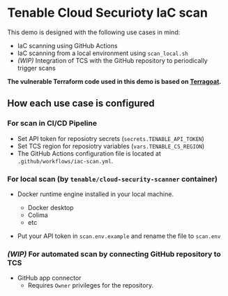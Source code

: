 # Tenable Cloud Securioty IaC scan

This demo is designed with the following use cases in mind:  
- IaC scanning using GitHub Actions  
- IaC scanning from a local environment using `scan_local.sh`  
- *(WIP)* Integration of TCS with the GitHub repository to periodically trigger scans  

**The vulnerable Terraform code used in this demo is based on [Terragoat](https://github.com/bridgecrewio/terragoat).**
## How each use case is configured

### For scan in CI/CD Pipeline
- Set API token for reposiotry secrets (`secrets.TENABLE_API_TOKEN`)
- Set TCS region for reposiotry variables (`vars.TENABLE_CS_REGION`)
- The GitHub Actions configuration file is located at `.github/workflows/iac-scan.yml`.

### For local scan (by `tenable/cloud-security-scanner` container)

- Docker runtime engine installed in your local machine.
  - Docker desktop
  - Colima
  - etc

- Put your API token in `scan.env.example` and rename the file to `scan.env`

### *(WIP)* For automated scan by connecting GitHub repository to TCS

- GitHub app connector
  - Requires `Owner` privileges for the repository.
